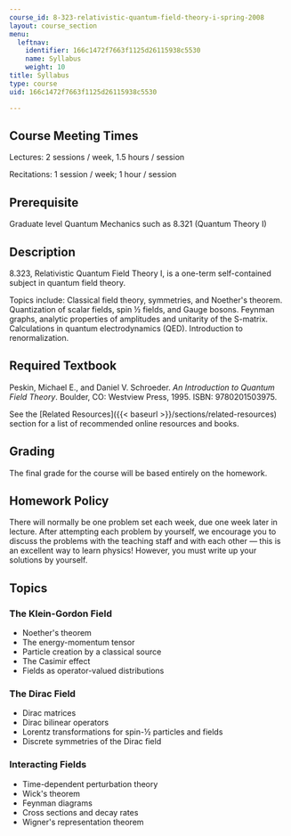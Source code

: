 ```yaml
---
course_id: 8-323-relativistic-quantum-field-theory-i-spring-2008
layout: course_section
menu:
  leftnav:
    identifier: 166c1472f7663f1125d26115938c5530
    name: Syllabus
    weight: 10
title: Syllabus
type: course
uid: 166c1472f7663f1125d26115938c5530

---
```


Course Meeting Times
--------------------

Lectures: 2 sessions / week, 1.5 hours / session

Recitations: 1 session / week; 1 hour / session

Prerequisite
------------

Graduate level Quantum Mechanics such as 8.321 (Quantum Theory I)

Description
-----------

8.323, Relativistic Quantum Field Theory I, is a one-term self-contained subject in quantum field theory.

Topics include: Classical field theory, symmetries, and Noether's theorem. Quantization of scalar fields, spin ½ fields, and Gauge bosons. Feynman graphs, analytic properties of amplitudes and unitarity of the S-matrix. Calculations in quantum electrodynamics (QED). Introduction to renormalization.

Required Textbook
-----------------

Peskin, Michael E., and Daniel V. Schroeder. _An Introduction to Quantum Field Theory_. Boulder, CO: Westview Press, 1995. ISBN: 9780201503975.

See the [Related Resources]({{< baseurl >}}/sections/related-resources) section for a list of recommended online resources and books.

Grading
-------

The final grade for the course will be based entirely on the homework.

Homework Policy
---------------

There will normally be one problem set each week, due one week later in lecture. After attempting each problem by yourself, we encourage you to discuss the problems with the teaching staff and with each other — this is an excellent way to learn physics! However, you must write up your solutions by yourself.

Topics
------

### The Klein-Gordon Field

*   Noether's theorem
*   The energy-momentum tensor
*   Particle creation by a classical source
*   The Casimir effect
*   Fields as operator-valued distributions

### The Dirac Field

*   Dirac matrices
*   Dirac bilinear operators
*   Lorentz transformations for spin-½ particles and fields
*   Discrete symmetries of the Dirac field

### Interacting Fields

*   Time-dependent perturbation theory
*   Wick's theorem
*   Feynman diagrams
*   Cross sections and decay rates
*   Wigner's representation theorem